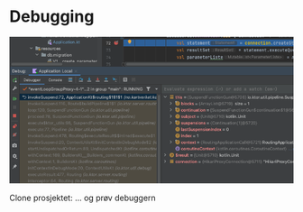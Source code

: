 # Debugging

![Debuggern](./../img/nytt-prosjekt/debuggern.png)


Clone prosjektet: ... og prøv debuggern
